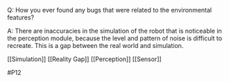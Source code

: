 Q: How you ever found any bugs that were related to the environmental features?

A: There are inaccuracies in the simulation of the robot that is noticeable in the perception module, because the level and pattern of noise is difficult to recreate. This is a gap between the real world and simulation.

[[Simulation]]
[[Reality Gap]]
[[Perception]]
[[Sensor]]

#P12 